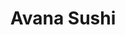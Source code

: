 ---
layout: place
title: "Avana Sushi"
permalink: /massachusetts/boston/avana-sushi.html
stateAbbr: MA
stateName: Massachusetts
cityName: Boston
seo:
  name: "Avana Sushi"
  type: Restaurant
  links: https://www.avanabostonma.com/
description: "Looking for sushi in Boston, Massachusetts? Check out Avana Sushi for a delightful Japanese dining experience. Enjoy a variety of sushi and other dishes in a..."
place_id: ChIJOSfG9Wp744kRmV_wLbUbcog
photos:
  - name: >-
      places/ChIJOSfG9Wp744kRmV_wLbUbcog/photos/AeeoHcIc8mekiQChBcsbxXGNdFqlooV_D1XGQCmaLFK2kzIDUAakqcx-V3WjocQLR8fqXBgnZ4_0SZM9sOskJ5uSSTFi7jOd_gnok2yPLUzr4NRleM9odPBcdADSV6TgwYMKCf9HKM49zudu1wOAAPizB5FUeVwqHChGFeHUJC8p3aiMv2TtVLvHz4UcvzGqfVvvI2e56VBOjaEGTtx-0VcumXUbr8ytlNnMVTyeSGigJNGqcYImC5NCYFQm4ZTDk6kt22K8swAb_xJWTZXQOnPe6MZTJCBS_NAjIDIVFnUQwxJYOlg8PF1oyvYu3d5S0agSxLouhUhwjpDnN3RBu_av0-NuGtzW9zI_S0Rgh7PImzwbE--70BVIzkD6p00Tzk7teSGjKma7vD7WO9uWXoOJhhRsgJp0uXEsbH_eEuCOLWM6KA
    widthPx: 3024
    heightPx: 4032
    authorAttributions:
      - displayName: _
        uri: https://maps.google.com/maps/contrib/103477494705553119019
        photoUri: >-
          https://lh3.googleusercontent.com/a/ACg8ocLLEP6NJQzuAqHjnREkcN3oY8-IyWPkf4EPf25Hh08yd5DlnA=s100-p-k-no-mo
    flagContentUri: >-
      https://www.google.com/local/imagery/report/?cb_client=maps_api_places.places_api&image_key=!1e10!2sCIHM0ogKEICAgIC9v7q1EQ&hl=en-US
    googleMapsUri: >-
      https://www.google.com/maps/place//data=!3m4!1e2!3m2!1sCIHM0ogKEICAgIC9v7q1EQ!2e10!4m2!3m1!1s0x89e37b6af5c62739:0x88721bb52df05f99
  - name: >-
      places/ChIJOSfG9Wp744kRmV_wLbUbcog/photos/AeeoHcIHr3pkBpNW4ZIK7SvI5Jqe4X6iQ_S9vrAG6NYx-k2WaA1FRCYLMeKvXk3DAV6dgeG2xeHwJqWIa-bGirMAP_V9o56fIcfVWWu3J4Rdhnr8G9N1QtlvdAnjUF4MBs0ltK8N33JpNWd5lNZqpUwqWD7-Ov37Asepy83qUJWCE46-9N88e7jImMwGBV1xA1i70Cd6H74LlX1Xq2PVmK-TEWzBH0KwM-kdygn0jpYyI67HkKBl-CpgE_MmGWWeuuX7i9BFCKT00nHmAfsf1Npk7C6WgTADep1d3WclG95SAIyOmuAkuK2IT3nUwml4S_nGtqFCJzUB6_GC9WGSfHsXX9-UsN6U5SDbweOO3fKp27l-RTwN0zHlOZ8h5clVPDPty-7Ty6oFlcCnUE_mX88kD0RU5e8kG7yy8fFTqcURWZQ
    widthPx: 3024
    heightPx: 4032
    authorAttributions:
      - displayName: Megan Zalenas
        uri: https://maps.google.com/maps/contrib/106110064524980292801
        photoUri: >-
          https://lh3.googleusercontent.com/a-/ALV-UjXki-uKDJtZtBL6tMyDo8KUFgtBdsI_cOj8fEXQKyI-FwXHrFNP=s100-p-k-no-mo
    flagContentUri: >-
      https://www.google.com/local/imagery/report/?cb_client=maps_api_places.places_api&image_key=!1e10!2sCIHM0ogKEICAgIDDvqWEIw&hl=en-US
    googleMapsUri: >-
      https://www.google.com/maps/place//data=!3m4!1e2!3m2!1sCIHM0ogKEICAgIDDvqWEIw!2e10!4m2!3m1!1s0x89e37b6af5c62739:0x88721bb52df05f99
  - name: >-
      places/ChIJOSfG9Wp744kRmV_wLbUbcog/photos/AeeoHcKy0vZDzGVqUkYdYZdRysHBbsM73qeO9yOuAsYEOsizReIpm_NLk8MUE0hKrt4s0mdT3t4lvzp5xmeBdnwlVgUs9n_nv24rPzurpDH33tAsNxQ9z5bztAGGPaJOzC_EMeKDSBkkdt1mlG5HWSe3_vOagJlBuvqFSenzLnW2kHfSpYg6-c8-hkLZX1ZriXBMbvuXWUUVPo3O0b855f3bMPiIVHxGU2W2T_HHPm-pSBlcW_FLSDGSKi8tKHud8TIlta75N_KG8-2UiT9iFN-XtLRYaZ3tvUpPafU0SE3OPW6dni1e3QKSWSVc9uEel6DTnEmmHyPQNCCy-dvgeyry1po609uAAtqaCz2EUaHqDFNF_rbjEOmXIWgp7BVjXhonGwI0Y69jpCtIjVSTCcNCbFLSdN8a8u8YXfI7vWpuPPkXdlCf
    widthPx: 3942
    heightPx: 2570
    authorAttributions:
      - displayName: Maya .Walter
        uri: https://maps.google.com/maps/contrib/104123550589444945901
        photoUri: >-
          https://lh3.googleusercontent.com/a/ACg8ocI1GzDZk1LAq9qL2ty1Q-SIeqdm1qHjxMdtw9-_pIIjjAu_cw=s100-p-k-no-mo
    flagContentUri: >-
      https://www.google.com/local/imagery/report/?cb_client=maps_api_places.places_api&image_key=!1e10!2sCIHM0ogKEICAgMDwm9uOwAE&hl=en-US
    googleMapsUri: >-
      https://www.google.com/maps/place//data=!3m4!1e2!3m2!1sCIHM0ogKEICAgMDwm9uOwAE!2e10!4m2!3m1!1s0x89e37b6af5c62739:0x88721bb52df05f99
  - name: >-
      places/ChIJOSfG9Wp744kRmV_wLbUbcog/photos/AeeoHcKa-4wSYuLoEtm7JoMRkUlVyTVzzteSbZrjdGkM4J_P9vdAds_tu2Igdqlj9E6Ghm_0gmGg1rbYun-0u5X1WDsW80OD2GQEeCJirHbeyVccg9b-wYhjy3ufhwFVtQ5zu-Lw7JeYJtoID0DfuXUD531sPO2Dw7PvPocwdofJmtI25RpOtAdVJfnX47AQojRWc0ySQ2UG1-wExTOTO_Pkpvv_fRR-zj6tBxnwwe8lCJ0DKyNbqhi8UWfZYMmUMdk6Op8TdrjOTkFLsoEsgHFOxXuf-tobjSmQ8MvBQbig6z7755MTonfclFyXxb6Y9qdsdnOANxI71Z9BHgi6Ev51fkjwpGo62Rocp6K0so7vMIqxx_S7wBeDmjMb-Gbuk79jIrXB6Qs2P7JlpKkWmnZrYwyHJCLpt3e3Cs0sqcwl_wSodw
    widthPx: 3024
    heightPx: 4032
    authorAttributions:
      - displayName: Crooked Book
        uri: https://maps.google.com/maps/contrib/117330391276322657322
        photoUri: >-
          https://lh3.googleusercontent.com/a/ACg8ocJ72xfOXErcoGskRdZfGGC5oC5Q6h4pXLrNBDcO_vGEKWOdvA=s100-p-k-no-mo
    flagContentUri: >-
      https://www.google.com/local/imagery/report/?cb_client=maps_api_places.places_api&image_key=!1e10!2sCIHM0ogKEICAgIC2uqunDg&hl=en-US
    googleMapsUri: >-
      https://www.google.com/maps/place//data=!3m4!1e2!3m2!1sCIHM0ogKEICAgIC2uqunDg!2e10!4m2!3m1!1s0x89e37b6af5c62739:0x88721bb52df05f99
  - name: >-
      places/ChIJOSfG9Wp744kRmV_wLbUbcog/photos/AeeoHcIlS7X-rWEz608NBeUG_jaHNqGXgvlfq1GLWJ3qKypOg4b2R-ErlGUWPvz97doCxbJPAjn6HowdxXnJsHrhsMedOWPyBXbTl0MGvCmp-Kp5AgVIiFDVyuLthd0jRGe4n1kh8vhLMO-2N6GBa4SWCQUcmqDYZCCqmX7iF4SCCkk-SkzvdUy153nQ64s2PjqqW5JNvGcDiDJ4k9Jv2mzaFXKTEkfqLPTn457-SY5OYRLX56HQAOsc0rLCdFiPEtqQcNKKfBwbCSDeMvuLXC8v6i5N7I2x_M5l2gdauZroo_m-MvVp2QttAQQfuy163pbUdxOlG5X3KWvdzQ6cDCSQzxry8pDs6fW0WRebkxj2EtGrsHCqbmDb_LM_eMi1n78KjhPKN9dgJHplUCt1M5PFpu0sczWCD-Kx_nitDuLK_Xakp6d3
    widthPx: 1868
    heightPx: 4000
    authorAttributions:
      - displayName: Adonis ElFakih
        uri: https://maps.google.com/maps/contrib/101184085272034571931
        photoUri: >-
          https://lh3.googleusercontent.com/a/ACg8ocIGP-jYdoJNiygNoguAwey32PJYvYhGFZ8I0kLPsxNzBLCM8nro=s100-p-k-no-mo
    flagContentUri: >-
      https://www.google.com/local/imagery/report/?cb_client=maps_api_places.places_api&image_key=!1e10!2sCIHM0ogKEICAgIDelsbangE&hl=en-US
    googleMapsUri: >-
      https://www.google.com/maps/place//data=!3m4!1e2!3m2!1sCIHM0ogKEICAgIDelsbangE!2e10!4m2!3m1!1s0x89e37b6af5c62739:0x88721bb52df05f99
  - name: >-
      places/ChIJOSfG9Wp744kRmV_wLbUbcog/photos/AeeoHcIvMaSJlqb5sNAsZAEp0TWRRUjcR-qcs6xDzk_52oPPWK5K1WlqO8fpSAVvyMH8xltUsehHeN3L97r4Szxm94kVwEWGmEKekjhb5lMwmhSjZK6xksNPAzvdUhLGlMVWiXCKPWz8TXexfHkj4rdfyBl5VUEkQkHXhhYliLojXb-S_lmXCqWxMrizjH-3iprgmU4RsZydLJ56yCj0ffw3k2nxGZuPnOgXcme_PyEqPvJ2SRj-nkg0YfK8FQo8uOXS60CTSO2O8SrM7XtdGIWRuQS7Nd2u9i4lvh3UdukctEZGo-SAz3SZosRI40Fho5fNMnXoVW44RphczVjjBvYmm3q-bAUI1FkwMEV2KOVNkZ42TFP8WjViNkjv_BGyGln6V73nCkR_cxbWiZf4EDRluAWOKgxgT-AKQbl9JF4-ZdU
    widthPx: 1868
    heightPx: 4000
    authorAttributions:
      - displayName: Adonis ElFakih
        uri: https://maps.google.com/maps/contrib/101184085272034571931
        photoUri: >-
          https://lh3.googleusercontent.com/a/ACg8ocIGP-jYdoJNiygNoguAwey32PJYvYhGFZ8I0kLPsxNzBLCM8nro=s100-p-k-no-mo
    flagContentUri: >-
      https://www.google.com/local/imagery/report/?cb_client=maps_api_places.places_api&image_key=!1e10!2sCIHM0ogKEICAgIDelrTbcA&hl=en-US
    googleMapsUri: >-
      https://www.google.com/maps/place//data=!3m4!1e2!3m2!1sCIHM0ogKEICAgIDelrTbcA!2e10!4m2!3m1!1s0x89e37b6af5c62739:0x88721bb52df05f99
  - name: >-
      places/ChIJOSfG9Wp744kRmV_wLbUbcog/photos/AeeoHcK_W_dUUt_uB4EwHP8QW0tl5uZR-kbARDsudPK8G0kD3BZUD8CwvGqbjwwCcwAS_33wYVk-x7qJKYObr8HSv1N_rWsOe4sp_JhakzVN0rD4-L5KfUx5Bv6EJE4QPY3T8dDaBPeTFWmXmttXr6PK7lUbfb29P_C_zYBPZx-RJp4ziUaYjXPQSr9wjQ3YUeDVbA1UkGqC_szB-P2JIJ80tgkX5bh63zYKwDI-2S73SErLm-C6I1UUqjhiTmdCKXdg_9fLr4GoGTUiCbzoYz22GWDc19NAYApSAe-_0DK3TsLIE6xpT3WXGCQkQ63OnSTbmyG_ZETjqcu-RF-wY7eaBch9CiGhA4TwY0QsE08UVlK_R7PoWTqNzxUtVtT6GhBbRDmxAgbfPsgmCSRSsn1ZjJxwP-2KYeAxCMlAE08zT67HEKx5
    widthPx: 3024
    heightPx: 4032
    authorAttributions:
      - displayName: _
        uri: https://maps.google.com/maps/contrib/103477494705553119019
        photoUri: >-
          https://lh3.googleusercontent.com/a/ACg8ocLLEP6NJQzuAqHjnREkcN3oY8-IyWPkf4EPf25Hh08yd5DlnA=s100-p-k-no-mo
    flagContentUri: >-
      https://www.google.com/local/imagery/report/?cb_client=maps_api_places.places_api&image_key=!1e10!2sCIHM0ogKEICAgIC9v_aMpgE&hl=en-US
    googleMapsUri: >-
      https://www.google.com/maps/place//data=!3m4!1e2!3m2!1sCIHM0ogKEICAgIC9v_aMpgE!2e10!4m2!3m1!1s0x89e37b6af5c62739:0x88721bb52df05f99
  - name: >-
      places/ChIJOSfG9Wp744kRmV_wLbUbcog/photos/AeeoHcJBPnTkHDbVYHdD2geZ9texGlUEJG367L9JPWmncoRzCvuUzWGinjjm6ymLmmdhtt7aWrRhRNkjk8wFDVYV4jKusKbra5xrEYzqXWgEJHEyKOwXC9XNrQ3hon95nDI2LEeGCre-_03lYDmjddT92hkcX5KuYBsgtxqfpgqicKQY5Tm_-xCD0YX8DDwFS73CS5J7PAlKDA-azD_W_tkSJhRbdM0CAkV_kTc_qhuGyIr0qXGrZ2vmuh6vHEU3TAkpnGpRFIrxn5qi4_I1lb356Mah15AvgD790lpeNhfpS1wpEJJgd5bkovC7WrYBNIY7l_XAbTz5Vea5KxKUtFvLlphNh-KwN1YSY8Wi9GKS3yvgiGzACDQlrglBDUs1V7v4_5KYoBFx2-ud4nEKMdC3mzXugzcxV3WkY0YnUMy6a7q0xcI
    widthPx: 3024
    heightPx: 4032
    authorAttributions:
      - displayName: Katrina Shaffer
        uri: https://maps.google.com/maps/contrib/102302750726084232533
        photoUri: >-
          https://lh3.googleusercontent.com/a/ACg8ocJgDGlNxyoTJxq3au_ui-3AIoqpqV78K8RjDT2Yv9MQPDHRvg=s100-p-k-no-mo
    flagContentUri: >-
      https://www.google.com/local/imagery/report/?cb_client=maps_api_places.places_api&image_key=!1e10!2sCIHM0ogKEICAgIDuxKvCiwE&hl=en-US
    googleMapsUri: >-
      https://www.google.com/maps/place//data=!3m4!1e2!3m2!1sCIHM0ogKEICAgIDuxKvCiwE!2e10!4m2!3m1!1s0x89e37b6af5c62739:0x88721bb52df05f99
  - name: >-
      places/ChIJOSfG9Wp744kRmV_wLbUbcog/photos/AeeoHcLFuXAj8d7ferzMcTASeUNfVvFphGvunmEiacW3hGT-LL8I_GA7NvXx8mqlU9ok4t1Z9ehmVlPmtIIO-BmGSGt432nnY0nPL4t3eEgkWVABJWdqMAaAmaHsIL4zmD-sluyRVmbqbh--z7U9vk3lgWrj7kuJ5FLDp1TVidF2t80LmjXcejlNEN2Y6aiJ872FRIVhYFWYBcwbD2AQya4kNYtw5qXiKxkKxgJ1onceAGqhPnl4I4yAyPwzUI-YiDSlw03TfzvpEGZtmH7fsVOI5OoWaoTnF0_QrZ9UU2CmcGghI_sedjeTgVq6iPUs5pddbUzEmlnyMtwE-hJoABAv76K7-UW2ZZKv6w8QXsdLfw5cZ3ayFTrmG-mpLvKCAUOcA_Rsst7bIBJUBcVTV4dMNAdvozgHm9tTc5Jx3JKamjAWwA
    widthPx: 4032
    heightPx: 3024
    authorAttributions:
      - displayName: Megan Zalenas
        uri: https://maps.google.com/maps/contrib/106110064524980292801
        photoUri: >-
          https://lh3.googleusercontent.com/a-/ALV-UjXki-uKDJtZtBL6tMyDo8KUFgtBdsI_cOj8fEXQKyI-FwXHrFNP=s100-p-k-no-mo
    flagContentUri: >-
      https://www.google.com/local/imagery/report/?cb_client=maps_api_places.places_api&image_key=!1e10!2sCIHM0ogKEICAgICV2LT7Xw&hl=en-US
    googleMapsUri: >-
      https://www.google.com/maps/place//data=!3m4!1e2!3m2!1sCIHM0ogKEICAgICV2LT7Xw!2e10!4m2!3m1!1s0x89e37b6af5c62739:0x88721bb52df05f99
  - name: >-
      places/ChIJOSfG9Wp744kRmV_wLbUbcog/photos/AeeoHcL5WhuavxxlNzW2DRhBY0BzfSgUsohAGJTSU-hYnfx1tgSXf8xHg-5bNjRhEHL5LyM_cFWEVm6CB_PWbKBAtJKUtStroCKTqYVp7fHdXrvWjxVQif0SyMk_Sa7S6MWSIBO36gRXBAn-K59VkNA8oXCAsAgn_xoMt3mpHq8h3pYavEvwf-RjYpp9AZ8aI97nBFSmkXT_eCNBPhM7Qb4wfPmlIf-F13ZuW-GgjTF0FrepmoQeGQkcZJN0OL6qUap7Zq2hoR4lwaKxnH8gT6JfqWoWKmRsa7vJD-isSMNZEWRZsjREcD-MuyoQcr0carHpzuboKELEpr9jpJKphndca73bUH1zyzju__Ayc5efsYZC0xDp3LK4I3naY9N5A12GUvK74SJPWIMApvDCXD_a6p9h_awPp65APJMx0Y7-EeG2Xac
    widthPx: 3024
    heightPx: 4032
    authorAttributions:
      - displayName: Rose Correa
        uri: https://maps.google.com/maps/contrib/109465394056990959197
        photoUri: >-
          https://lh3.googleusercontent.com/a-/ALV-UjXde2_BDsgQk3pr59umn_Nbpua6nCarwoKSoWrQN0qB_M8Xm-gh=s100-p-k-no-mo
    flagContentUri: >-
      https://www.google.com/local/imagery/report/?cb_client=maps_api_places.places_api&image_key=!1e10!2sCIHM0ogKEICAgID7otCLmAE&hl=en-US
    googleMapsUri: >-
      https://www.google.com/maps/place//data=!3m4!1e2!3m2!1sCIHM0ogKEICAgID7otCLmAE!2e10!4m2!3m1!1s0x89e37b6af5c62739:0x88721bb52df05f99
address: 42 Beach St, Boston, MA 02111, USA
street: 42 Beach St
city: Boston
state: MA
zip: '02111'
country: USA
neighborhood: Chinatown
latitude: '42.351574'
longitude: '-71.061029'
accessibility_options:
  wheelchairAccessibleEntrance: true
business_status: OPERATIONAL
name: Avana Sushi
google_maps_links:
  directionsUri: >-
    https://www.google.com/maps/dir//''/data=!4m7!4m6!1m1!4e2!1m2!1m1!1s0x89e37b6af5c62739:0x88721bb52df05f99!3e0
  placeUri: https://maps.google.com/?cid=9831951401476972441
  writeAReviewUri: >-
    https://www.google.com/maps/place//data=!4m3!3m2!1s0x89e37b6af5c62739:0x88721bb52df05f99!12e1
  reviewsUri: >-
    https://www.google.com/maps/place//data=!4m4!3m3!1s0x89e37b6af5c62739:0x88721bb52df05f99!9m1!1b1
  photosUri: >-
    https://www.google.com/maps/place//data=!4m3!3m2!1s0x89e37b6af5c62739:0x88721bb52df05f99!10e5
primary_type: Sushi Restaurant
opening_hours:
  regular: null
  current: null
secondary_opening_hours:
  regular:
    weekdayDescriptions: null
    type: null
  current:
    weekdayDescriptions: null
    type: null
phone: (617) 818-7782
price_level: PRICE_LEVEL_INEXPENSIVE
price_range: $10 &ndash; $20
rating: '4.3'
rating_count: 103
website: https://www.avanabostonma.com/
reviews: null
parking_options: null
payment_options: null
allow_dogs: null
curbside_pickup: null
delivery: null
dine_in: null
good_for_children: null
good_for_groups: null
good_for_sports: null
live_music: null
menu_for_children: null
outdoor_seating: null
reservable: null
restroom: null
serves_beer: null
serves_breakfast: null
serves_brunch: null
serves_cocktails: null
serves_coffee: null
serves_dinner: null
serves_dessert: null
serves_lunch: null
serves_vegetarian_food: null
serves_wine: null
takeout: null
summary: null

---